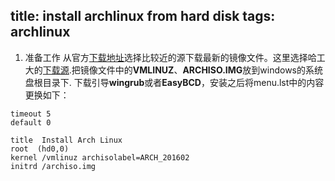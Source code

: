 title: install archlinux from hard disk
tags: archlinux
---
1. 准备工作
从官方[下载地址](https://www.archlinux.org/download/)选择比较近的源下载最新的镜像文件。这里选择哈工大的[下载源](http://run.hit.edu.cn/archlinux/iso/2016.02.01/archlinux-2016.02.01-dual.iso).把镜像文件中的**VMLINUZ**、**ARCHISO.IMG**放到windows的系统盘根目录下.
下载引导**wingrub**或者**EasyBCD**，安装之后将menu.lst中的内容更换如下：
```
timeout 5
default 0

title  Install Arch Linux
root  (hd0,0)
kernel /vmlinuz archisolabel=ARCH_201602
initrd /archiso.img
```
